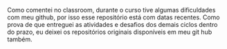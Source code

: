 Como comentei no classroom, durante o curso tive algumas dificuldades com meu github, por isso esse repositório está com datas recentes.
Como prova de que entreguei as atividades e desafios dos demais ciclos dentro do prazo, eu deixei os repositórios originais disponíveis em meu git hub também.
